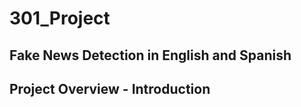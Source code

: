 # 301_Project

## Fake News Detection in English and Spanish 

## Project Overview  - Introduction 

